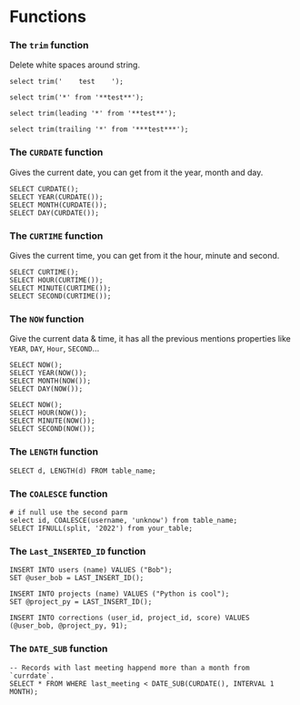 # Functions
### The `trim` function

Delete white spaces around string.

```mysql
select trim('    test    ');

select trim('*' from '**test**');

select trim(leading '*' from '**test**');

select trim(trailing '*' from '***test***');
```

### The `CURDATE` function
Gives the current date, you can get from it the year, month and day.

```mysql
SELECT CURDATE();
SELECT YEAR(CURDATE());
SELECT MONTH(CURDATE());
SELECT DAY(CURDATE());
```

### The `CURTIME` function
Gives the current time, you can get from it the hour, minute and second.

```mysql
SELECT CURTIME();
SELECT HOUR(CURTIME());
SELECT MINUTE(CURTIME());
SELECT SECOND(CURTIME());
```

### The `NOW` function
Give the current data & time, it has all the previous mentions properties like `YEAR`, `DAY`, `Hour`, `SECOND`...

```mysql
SELECT NOW();
SELECT YEAR(NOW());
SELECT MONTH(NOW());
SELECT DAY(NOW());

SELECT NOW();
SELECT HOUR(NOW());
SELECT MINUTE(NOW());
SELECT SECOND(NOW());
```
### The `LENGTH` function

```mysql
SELECT d, LENGTH(d) FROM table_name;
```

### The  `COALESCE` function
 
```mysql
# if null use the second parm
select id, COALESCE(username, 'unknow') from table_name;
SELECT IFNULL(split, '2022') from your_table;
```

### The `Last_INSERTED_ID` function

```mysql
INSERT INTO users (name) VALUES ("Bob");
SET @user_bob = LAST_INSERT_ID();

INSERT INTO projects (name) VALUES ("Python is cool");
SET @project_py = LAST_INSERT_ID();

INSERT INTO corrections (user_id, project_id, score) VALUES (@user_bob, @project_py, 91);
```

### The `DATE_SUB` function

```mysql
-- Records with last meeting happend more than a month from `currdate`.
SELECT * FROM WHERE last_meeting < DATE_SUB(CURDATE(), INTERVAL 1 MONTH);
```